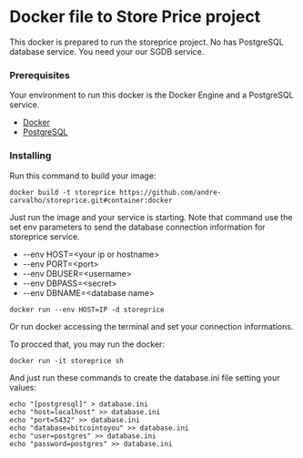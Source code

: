 # Docker file to Store Price project

This docker is prepared to run the storeprice project. No has PostgreSQL database service. You need your our SGDB service.

### Prerequisites

Your environment to run this docker is the Docker Engine and a PostgreSQL service.

- [Docker](https://docs.docker.com/install/)
- [PostgreSQL](https://www.postgresql.org/)

### Installing

Run this command to build your image:

```
docker build -t storeprice https://github.com/andre-carvalho/storeprice.git#container:docker

```
Just run the image and your service is starting. Note that command use the set env parameters to send the database connection information for storeprice service.

* --env HOST=&lt;your ip or hostname&gt;
* --env PORT=&lt;port&gt;
* --env DBUSER=&lt;username&gt;
* --env DBPASS=&lt;secret&gt;
* --env DBNAME=&lt;database name&gt;

```
docker run --env HOST=IP -d storeprice
```

Or run docker accessing the terminal and set your connection informations.

To procced that, you may run the docker:

```
docker run -it storeprice sh
```
And just run these commands to create the database.ini file setting your values:
```
echo "[postgresql]" > database.ini
echo "host=localhost" >> database.ini
echo "port=5432" >> database.ini
echo "database=bitcointoyou" >> database.ini
echo "user=postgres" >> database.ini
echo "password=postgres" >> database.ini
```

